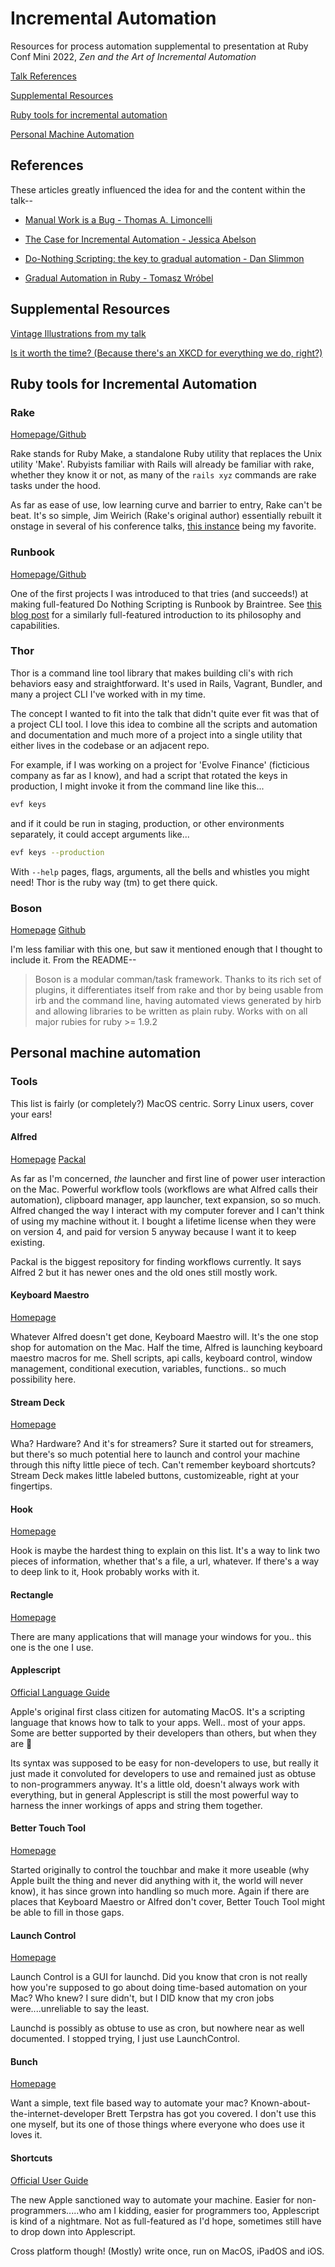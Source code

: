 # Incremental Automation

Resources for process automation supplemental to presentation at Ruby Conf Mini 2022, _Zen and the Art of Incremental Automation_

[Talk References](#references)

[Supplemental Resources](#supplemental-resources)

[Ruby tools for incremental automation](#ruby-tools-for-incremental-automation)

[Personal Machine Automation](#personal-machine-automation)

## References

These articles greatly influenced the idea for and the content within the talk--

* [Manual Work is a Bug - Thomas A. Limoncelli](https://queue.acm.org/detail.cfm?id=3197520)

* [The Case for Incremental Automation - Jessica Abelson](https://www.transposit.com/devops-blog/devops/the-case-for-incremental-automation)

* [Do-Nothing Scripting: the key to gradual automation - Dan Slimmon](https://blog.danslimmon.com/2019/07/15/do-nothing-scripting-the-key-to-gradual-automation)

* [Gradual Automation in Ruby - Tomasz Wróbel](https://blog.arkency.com/gradual-automation-in-ruby/)

## Supplemental Resources

[Vintage Illustrations from my talk](https://oldbookillustrations.com)

[Is it worth the time? (Because there's an XKCD for everything we do, right?)](https://xkcd.com/1205)

## Ruby tools for Incremental Automation

### Rake
[Homepage/Github](https://github.com/ruby/rake)

Rake stands for Ruby Make, a standalone Ruby utility that replaces the Unix utility 'Make'. Rubyists familiar with Rails will already be familiar with rake, whether they know it or not, as many of the `rails xyz` commands are rake tasks under the hood.

As far as ease of use, low learning curve and barrier to entry, Rake can't be beat. It's so simple, Jim Weirich (Rake's original author) essentially rebuilt it onstage in several of his conference talks, [this instance](https://youtu.be/0D3KfnbTdWw?t=1256) being my favorite.

### Runbook
[Homepage/Github](https://github.com/braintree/runbook)

One of the first projects I was introduced to that tries (and succeeds!) at making full-featured Do Nothing Scripting is Runbook by Braintree. See [this blog post](https://medium.com/@patrick.blesi/https-medium-com-braintree-product-technology-runbook-be6f072cfc0d) for a similarly full-featured introduction to its philosophy and capabilities.

### Thor

Thor is a command line tool library that makes building cli's with rich behaviors easy and straightforward. It's used in Rails, Vagrant, Bundler, and many a project CLI I've worked with in my time.

The concept I wanted to fit into the talk that didn't quite ever fit was that of a project CLI tool. I love this idea to combine all the scripts and automation and documentation and much more of a project into a single utility that either lives in the codebase or an adjacent repo.

For example, if I was working on a project for 'Evolve Finance' (ficticious company as far as I know), and had a script that rotated the keys in production, I might invoke it from the command line like this...

```bash
evf keys
```

and if it could be run in staging, production, or other environments separately, it could accept arguments like...

```bash
evf keys --production
```

With `--help` pages, flags, arguments, all the bells and whistles you might need! Thor is the ruby way (tm) to get there quick.

### Boson
[Homepage](https://tagaholic.me/boson/)
[Github](https://github.com/cldwalker/boson)

I'm less familiar with this one, but saw it mentioned enough that I thought to include it. From the README--

> Boson is a modular comman/task framework. Thanks to its rich set of plugins, it differentiates itself from rake and thor by being usable from irb and the command line, having automated views generated by hirb and allowing libraries to be written as plain ruby. Works with on all major rubies for ruby >= 1.9.2

## Personal machine automation

### Tools

This list is fairly (or completely?) MacOS centric. Sorry Linux users, cover your ears!

#### Alfred

[Homepage](https://www.alfredapp.com/)
[Packal](https://www.packal.org/)

As far as I'm concerned, *the* launcher and first line of power user interaction on the Mac. Powerful workflow tools (workflows are what Alfred calls their automation), clipboard manager, app launcher, text expansion, so so much. Alfred changed the way I interact with my computer forever and I can't think of using my machine without it. I bought a lifetime license when they were on version 4, and paid for version 5 anyway because I want it to keep existing.

Packal is the biggest repository for finding workflows currently. It says Alfred 2 but it has newer ones and the old ones still mostly work.

#### Keyboard Maestro

[Homepage](https://www.keyboardmaestro.com/main/)

Whatever Alfred doesn't get done, Keyboard Maestro will. It's the one stop shop for automation on the Mac. Half the time, Alfred is launching keyboard maestro macros for me. Shell scripts, api calls, keyboard control, window management, conditional execution, variables, functions.. so much possibility here.

#### Stream Deck

[Homepage](https://www.elgato.com/en/stream-deck)

Wha? Hardware? And it's for streamers? Sure it started out for streamers, but there's so much potential here to launch and control your machine through this nifty little piece of tech. Can't remember keyboard shortcuts? Stream Deck makes little labeled buttons, customizeable, right at your fingertips.

#### Hook

[Homepage](https://hookproductivity.com)

Hook is maybe the hardest thing to explain on this list. It's a way to link two pieces of information, whether that's a file, a url, whatever. If there's a way to deep link to it, Hook probably works with it.

#### Rectangle

[Homepage](https://rectangleapp.com/)

There are many applications that will manage your windows for you.. this one is the one I use.

#### Applescript

[Official Language Guide](https://developer.apple.com/library/archive/documentation/AppleScript/Conceptual/AppleScriptLangGuide/introduction/ASLR_intro.html)

Apple's original first class citizen for automating MacOS. It's a scripting language that knows how to talk to your apps. Well.. most of your apps. Some are better supported by their developers than others, but when they are 🤩

Its syntax was supposed to be easy for non-developers to use, but really it just made it convoluted for developers to use and remained just as obtuse to non-programmers anyway. It's a little old, doesn't always work with everything, but in general Applescript is still the most powerful way to harness the inner workings of apps and string them together.

#### Better Touch Tool

[Homepage](https://folivora.ai/)

Started originally to control the touchbar and make it more useable (why Apple built the thing and never did anything with it, the world will never know), it has since grown into handling so much more. Again if there are places that Keyboard Maestro or Alfred don't cover, Better Touch Tool might be able to fill in those gaps.

#### Launch Control

[Homepage](https://www.soma-zone.com/LaunchControl/)

Launch Control is a GUI for launchd. Did you know that cron is not really how you're supposed to go about doing time-based automation on your Mac? Who knew? I sure didn't, but I DID know that my cron jobs were....unreliable to say the least.

Launchd is possibly as obtuse to use as cron, but nowhere near as well documented. I stopped trying, I just use LaunchControl.

#### Bunch

[Homepage](https://bunchapp.co/)

Want a simple, text file based way to automate your mac? Known-about-the-internet-developer Brett Terpstra has got you covered. I don't use this one myself, but its one of those things where everyone who does use it loves it.

#### Shortcuts

[Official User Guide](https://support.apple.com/guide/shortcuts/welcome/ios)

The new Apple sanctioned way to automate your machine. Easier for non-programmers.....who am I kidding, easier for programmers too, Applescript is kind of a nightmare. Not as full-featured as I'd hope, sometimes still have to drop down into Applescript.

Cross platform though! (Mostly) write once, run on MacOS, iPadOS and iOS.
